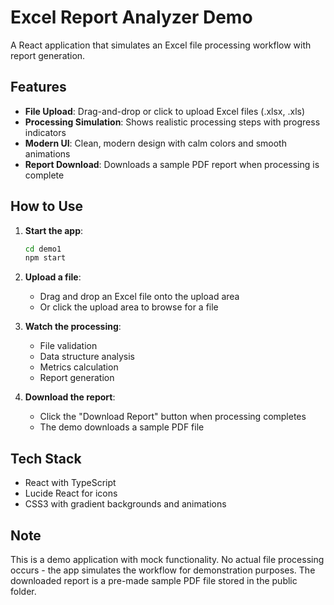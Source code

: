 # Excel Report Analyzer Demo

A React application that simulates an Excel file processing workflow with report generation.

## Features

- **File Upload**: Drag-and-drop or click to upload Excel files (.xlsx, .xls)
- **Processing Simulation**: Shows realistic processing steps with progress indicators
- **Modern UI**: Clean, modern design with calm colors and smooth animations
- **Report Download**: Downloads a sample PDF report when processing is complete

## How to Use

1. **Start the app**:
   ```bash
   cd demo1
   npm start
   ```

2. **Upload a file**:
   - Drag and drop an Excel file onto the upload area
   - Or click the upload area to browse for a file

3. **Watch the processing**:
   - File validation
   - Data structure analysis
   - Metrics calculation
   - Report generation

4. **Download the report**:
   - Click the "Download Report" button when processing completes
   - The demo downloads a sample PDF file

## Tech Stack

- React with TypeScript
- Lucide React for icons
- CSS3 with gradient backgrounds and animations

## Note

This is a demo application with mock functionality. No actual file processing occurs - the app simulates the workflow for demonstration purposes. The downloaded report is a pre-made sample PDF file stored in the public folder.